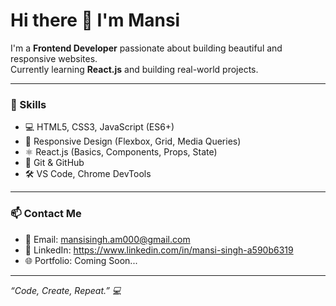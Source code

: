 # Hi there 👋 I'm Mansi

I'm a **Frontend Developer** passionate about building beautiful and responsive websites.  
Currently learning **React.js** and building real-world projects.

---

### 🚀 Skills

- 💻 HTML5, CSS3, JavaScript (ES6+)
- 🎨 Responsive Design (Flexbox, Grid, Media Queries)
- ⚛️ React.js (Basics, Components, Props, State)
- 🧰 Git & GitHub
- 🛠️ VS Code, Chrome DevTools

---

### 📫 Contact Me

- 📧 Email: mansisingh.am000@gmail.com
- 💼 LinkedIn: https://www.linkedin.com/in/mansi-singh-a590b6319
- 🌐 Portfolio: Coming Soon...

---

_“Code, Create, Repeat.” 💻_
